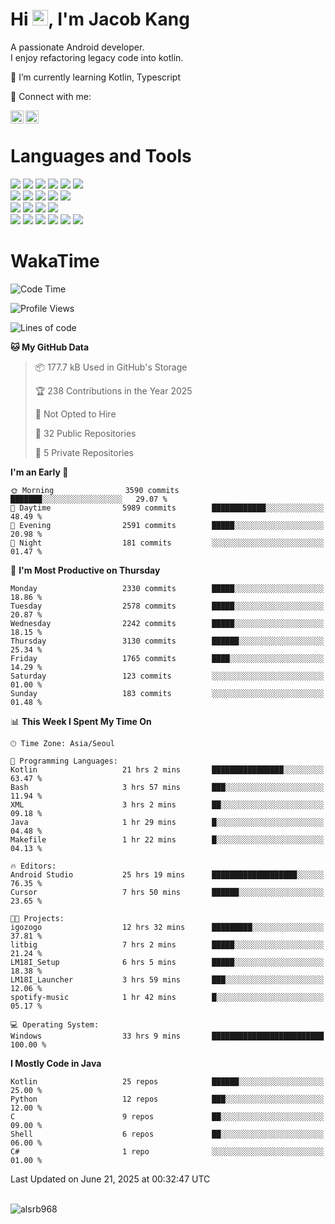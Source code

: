# Hi <img src="https://media.giphy.com/media/hvRJCLFzcasrR4ia7z/giphy.gif" width="25px">, I'm Jacob Kang
A passionate Android developer.
</br>
I enjoy refactoring legacy code into kotlin.

🌱 I’m currently learning Kotlin, Typescript

🤝 Connect with me:

<a href="https://www.linkedin.com/in/minkyu-kang-b7477b1b2/"><img align="left" src="https://raw.githubusercontent.com/yushi1007/yushi1007/main/images/linkedin.svg" alt="Minkyu Kang | LinkedIn" width="21px"/></a>
<a href="https://www.instagram.com/_jacob_kang/"><img align="left" src="https://raw.githubusercontent.com/yushi1007/yushi1007/main/images/instagram.svg" alt="Jacob Kang | Instagram" width="21px"/></a>

</br>

# Languages and Tools

<div align="left">
<img src="https://img.shields.io/badge/java-007396?logo=java&logoColor=white"/>
<img src="https://img.shields.io/badge/kotlin-7F52FF?logo=kotlin&logoColor=white"/>
<img src="https://img.shields.io/badge/python-3776AB?logo=python&logoColor=white"/>
<img src="https://img.shields.io/badge/bash shell-4EAA25?logo=gnubash&logoColor=white"/>
<img src="https://img.shields.io/badge/c-A8B9CC?logo=c&logoColor=white"/>
<img src="https://img.shields.io/badge/c++-00599C?logo=c%2b%2b&logoColor=white"/>
</div>
<div align="left">
<img src="https://img.shields.io/badge/git-F05032?logo=git&logoColor=white"/>
<img src="https://img.shields.io/badge/github-181717?logo=github&logoColor=white"/>
<img src="https://img.shields.io/badge/mysql-4479A1?logo=mysql&logoColor=white"/>
<img src="https://img.shields.io/badge/sqlite-003B57?logo=sqlite&logoColor=white"/>
<img src="https://img.shields.io/badge/amazon AWS-232F3E?logo=amazonaws&logoColor=white"/>
</div>
<div align="left">
<img src="https://img.shields.io/badge/android-3DDC84?logo=android&logoColor=white"/>
<img src="https://img.shields.io/badge/linux-FCC624?logo=linux&logoColor=white"/>
<img src="https://img.shields.io/badge/flask-000000?logo=flask&logoColor=white"/>
<img src="https://img.shields.io/badge/arduino-00979D?logo=arduino&logoColor=white"/>
</div>
<div align="left">
<img src="https://img.shields.io/badge/slack-4A154B?logo=slack&logoColor=white"/>
<img src="https://img.shields.io/badge/notion-000000?logo=notion&logoColor=white"/>
<img src="https://img.shields.io/badge/jira-0052CC?logo=jira&logoColor=white"/>
<img src="https://img.shields.io/badge/postman-FF6C37?logo=postman&logoColor=white"/>
<img src="https://img.shields.io/badge/intellij-000000?logo=intellijidea&logoColor=white"/>
<img src="https://img.shields.io/badge/pycharm-000000?logo=pycharm&logoColor=white"/>
</div>

# WakaTime

<!--START_SECTION:waka-->
![Code Time](http://img.shields.io/badge/Code%20Time-4%2C937%20hrs%2057%20mins-blue)

![Profile Views](http://img.shields.io/badge/Profile%20Views-0-blue)

![Lines of code](https://img.shields.io/badge/From%20Hello%20World%20I%27ve%20Written-5.3%20million%20lines%20of%20code-blue)

**🐱 My GitHub Data** 

> 📦 177.7 kB Used in GitHub's Storage 
 > 
> 🏆 238 Contributions in the Year 2025
 > 
> 🚫 Not Opted to Hire
 > 
> 📜 32 Public Repositories 
 > 
> 🔑 5 Private Repositories 
 > 
**I'm an Early 🐤** 

```text
🌞 Morning                3590 commits        ███████░░░░░░░░░░░░░░░░░░   29.07 % 
🌆 Daytime                5989 commits        ████████████░░░░░░░░░░░░░   48.49 % 
🌃 Evening                2591 commits        █████░░░░░░░░░░░░░░░░░░░░   20.98 % 
🌙 Night                  181 commits         ░░░░░░░░░░░░░░░░░░░░░░░░░   01.47 % 
```
📅 **I'm Most Productive on Thursday** 

```text
Monday                   2330 commits        █████░░░░░░░░░░░░░░░░░░░░   18.86 % 
Tuesday                  2578 commits        █████░░░░░░░░░░░░░░░░░░░░   20.87 % 
Wednesday                2242 commits        █████░░░░░░░░░░░░░░░░░░░░   18.15 % 
Thursday                 3130 commits        ██████░░░░░░░░░░░░░░░░░░░   25.34 % 
Friday                   1765 commits        ████░░░░░░░░░░░░░░░░░░░░░   14.29 % 
Saturday                 123 commits         ░░░░░░░░░░░░░░░░░░░░░░░░░   01.00 % 
Sunday                   183 commits         ░░░░░░░░░░░░░░░░░░░░░░░░░   01.48 % 
```


📊 **This Week I Spent My Time On** 

```text
🕑︎ Time Zone: Asia/Seoul

💬 Programming Languages: 
Kotlin                   21 hrs 2 mins       ████████████████░░░░░░░░░   63.47 % 
Bash                     3 hrs 57 mins       ███░░░░░░░░░░░░░░░░░░░░░░   11.94 % 
XML                      3 hrs 2 mins        ██░░░░░░░░░░░░░░░░░░░░░░░   09.18 % 
Java                     1 hr 29 mins        █░░░░░░░░░░░░░░░░░░░░░░░░   04.48 % 
Makefile                 1 hr 22 mins        █░░░░░░░░░░░░░░░░░░░░░░░░   04.13 % 

🔥 Editors: 
Android Studio           25 hrs 19 mins      ███████████████████░░░░░░   76.35 % 
Cursor                   7 hrs 50 mins       ██████░░░░░░░░░░░░░░░░░░░   23.65 % 

🐱‍💻 Projects: 
igozogo                  12 hrs 32 mins      █████████░░░░░░░░░░░░░░░░   37.81 % 
litbig                   7 hrs 2 mins        █████░░░░░░░░░░░░░░░░░░░░   21.24 % 
LM18I_Setup              6 hrs 5 mins        █████░░░░░░░░░░░░░░░░░░░░   18.38 % 
LM18I_Launcher           3 hrs 59 mins       ███░░░░░░░░░░░░░░░░░░░░░░   12.06 % 
spotify-music            1 hr 42 mins        █░░░░░░░░░░░░░░░░░░░░░░░░   05.17 % 

💻 Operating System: 
Windows                  33 hrs 9 mins       █████████████████████████   100.00 % 
```

**I Mostly Code in Java** 

```text
Kotlin                   25 repos            ██████░░░░░░░░░░░░░░░░░░░   25.00 % 
Python                   12 repos            ███░░░░░░░░░░░░░░░░░░░░░░   12.00 % 
C                        9 repos             ██░░░░░░░░░░░░░░░░░░░░░░░   09.00 % 
Shell                    6 repos             ██░░░░░░░░░░░░░░░░░░░░░░░   06.00 % 
C#                       1 repo              ░░░░░░░░░░░░░░░░░░░░░░░░░   01.00 % 
```




 Last Updated on June 21, 2025 at 00:32:47 UTC
<!--END_SECTION:waka-->

</br>

<div align="left">
<img align="left" src="https://github-readme-stats.vercel.app/api/top-langs?username=alsrb968&show_icons=true&locale=en&layout=compact&theme=dark" alt="alsrb968" />
</div>
